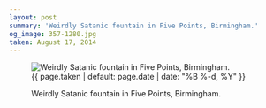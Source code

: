 ```yaml
---
layout: post
summary: 'Weirdly Satanic fountain in Five Points, Birmingham.'
og_image: 357-1280.jpg
taken: August 17, 2014
---
```


<figure class="post">
<img alt="Weirdly Satanic fountain in Five Points, Birmingham." sizes="(min-width: 700px) 50vw, calc(100vw - 2rem)" src="{{ site.assets_url }}/357-640.jpg" srcset="{{ site.assets_url }}/357-1280.jpg 1280w, {{ site.assets_url }}/357-960.jpg 960w, {{ site.assets_url }}/357-640.jpg 640w, {{ site.assets_url }}/357-320.jpg 320w"/>
<figcaption>
<time>{{ page.taken | default: page.date | date: "%B %-d, %Y" }}</time>
<p>Weirdly Satanic fountain in Five Points, Birmingham.</p>
</figcaption>
</figure>

